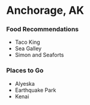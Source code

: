 # Anchorage, AK

### Food Recommendations
- Taco King
- Sea Galley
- Simon and Seaforts

### Places to Go
- Alyeska
- Earthquake Park
- Kenai
